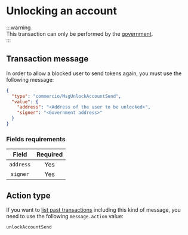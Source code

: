# Unlocking an account 

:::warning  
This transaction can only be performed by the [government](../../government/README.md).  
:::

## Transaction message
In order to allow a blocked user to send tokens again, you must use the following message:

```json
{
  "type": "commercio/MsgUnlockAccountSend",
  "value": {
    "address": "<Address of the user to be unlocked>",
    "signer": "<Government address>"
  }
}
```

### Fields requirements
| Field | Required | 
| :---: | :------: | 
| `address` | Yes |
| `signer` | Yes |

## Action type
If you want to [list past transactions](../../../developers/listing-transactions.md) including this kind of message,
you need to use the following `message.action` value: 

```
unlockAccountSend
```  